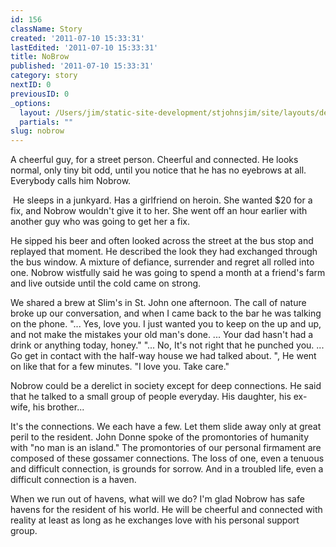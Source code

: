 ```yaml
---
id: 156
className: Story
created: '2011-07-10 15:33:31'
lastEdited: '2011-07-10 15:33:31'
title: NoBrow
published: '2011-07-10 15:33:31'
category: story
nextID: 0
previousID: 0
_options:
  layout: /Users/jim/static-site-development/stjohnsjim/site/layouts/default.static.ttml
  partials: ""
slug: nobrow
---
```

<p>A cheerful guy, for a street person.  Cheerful and connected.  He looks normal, only tiny bit odd, until you notice that he has no eyebrows at all.  Everybody calls him Nobrow.</p>
<p> He sleeps in a junkyard.  Has a girlfriend on heroin.  She wanted $20 for a fix, and Nobrow wouldn't give it to her.  She went off an hour earlier with another guy who was going to get her a fix.</p>
<p>He sipped his beer and often looked across the street at the bus stop and replayed that moment.  He described the look they had exchanged through the bus window.  A mixture of defiance, surrender and regret all rolled into one.  Nobrow wistfully said he was going to spend a month at a friend's farm and live outside until the cold came on strong.</p>
<p>We shared a brew at Slim's in St. John one afternoon.  The call of nature broke up our conversation, and when I came back to the bar he was talking on the phone.  "... Yes, love you.  I just wanted you to keep on the up and up, and not make the mistakes your old man's done.  ...  Your dad hasn't had a drink or anything today, honey."    "... No, It's not right that he punched you.  ...  Go get in contact with the half-way house we had talked about. ", He went on like that for a few minutes.   "I love you.  Take care."</p>
<p>Nobrow could be a derelict in society except for deep connections.  He said that he talked to a small group of people everyday.  His daughter, his ex-wife, his brother...</p>
<p >It's the connections.  We each have a few.  Let them slide away only at great peril to the resident.  John Donne spoke of the promontories of humanity with "no man is an island."  The promontories of our personal firmament are composed of these gossamer connections.  The loss of one, even a tenuous and difficult connection, is grounds for sorrow.  And in a troubled life, even a difficult connection is a haven.</p>
<p >When we run out of havens, what will we do?  I'm glad Nobrow has safe havens for the resident of his world.  He will be cheerful and connected with reality at least as long as he exchanges love with his personal support group.</p>